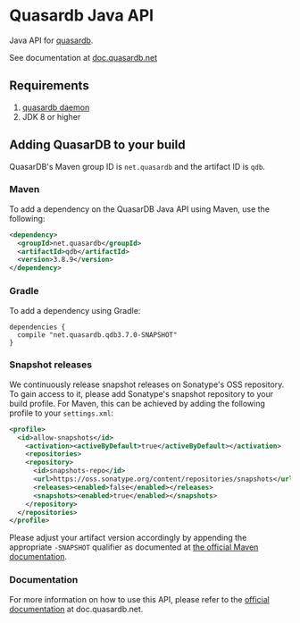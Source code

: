 Quasardb Java API
=================

Java API for [quasardb](https://www.quasardb.net/).

See documentation at [doc.quasardb.net](https://doc.quasardb.net/master/api/java.html)

## Requirements

1. [quasardb daemon](https://download.quasardb.net/quasardb/)
2. JDK 8 or higher

## Adding QuasarDB to your build

QuasarDB's Maven group ID is `net.quasardb` and the artifact ID is `qdb`.

### Maven

To add a dependency on the QuasarDB Java API using Maven, use the following:

```xml
<dependency>
  <groupId>net.quasardb</groupId>
  <artifactId>qdb</artifactId>
  <version>3.8.9</version>
</dependency>
```

### Gradle

To add a dependency using Gradle:

```
dependencies {
  compile "net.quasardb.qdb3.7.0-SNAPSHOT"
}
```

### Snapshot releases

We continuously release snapshot releases on Sonatype's OSS repository. To gain access to it, please add Sonatype's snapshot repository to your build profile. For Maven, this can be achieved by adding the following profile to your `settings.xml`:

```xml
<profile>
  <id>allow-snapshots</id>
    <activation><activeByDefault>true</activeByDefault></activation>
    <repositories>
    <repository>
      <id>snapshots-repo</id>
      <url>https://oss.sonatype.org/content/repositories/snapshots</url>
      <releases><enabled>false</enabled></releases>
      <snapshots><enabled>true</enabled></snapshots>
    </repository>
  </repositories>
</profile>
```

Please adjust your artifact version accordingly by appending the appropriate `-SNAPSHOT` qualifier as documented at [the official Maven documentation](https://docs.oracle.com/middleware/1212/core/MAVEN/maven_version.htm#MAVEN401).

### Documentation

For more information on how to use this API, please refer to the [official documentation](http://doc.quasardb.net/master/api/java.html) at doc.quasardb.net.
